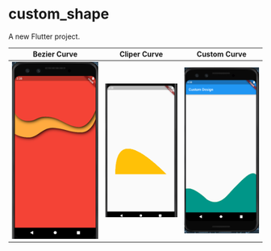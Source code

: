 # custom_shape

A new Flutter project.

| Bezier Curve|Cliper Curve |Custom Curve|
| :--------:  | :-------:  | :-------------------------: |
| ![orderPage](https://github.com/SimantoTareq/Flutter-UI/blob/main/custom_shape/ss/bezier%20curves.PNG)  | ![categoryPage](https://github.com/SimantoTareq/Flutter-UI/blob/main/custom_shape/ss/cliper.PNG) |   ![productPage](https://github.com/SimantoTareq/Flutter-UI/blob/main/custom_shape/ss/ss.PNG)
